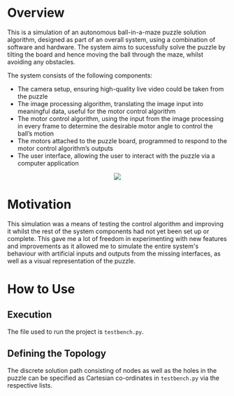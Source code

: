 # Overview

This is a simulation of an autonomous ball-in-a-maze puzzle solution algorithm, designed as part of an overall system, using a combination of software and hardware. The system aims to sucessfully solve the puzzle by tilting the board and hence moving the ball through the maze, whilst avoiding any obstacles.

The system consists of the following components:

* The camera setup, ensuring high-quality live video could be taken from the puzzle
* The image processing algorithm, translating the image input into meaningful data, useful for the motor control algorithm
* The motor control algorithm, using the input from the image processing in every frame to determine the desirable motor angle to control the ball’s motion
* The motors attached to the puzzle board, programmed to respond to the motor control algorithm’s outputs
* The user interface, allowing the user to interact with the puzzle via a computer application

<p align = "center">
    <img src="https://github.com/alexandrosfloros/Rolling-Ball-Control/blob/main/system_flowchart.png">
</p>

# Motivation

This simulation was a means of testing the control algorithm and improving it whilst the rest of the system components had not yet been set up or complete. This gave me a lot of freedom in experimenting with new features and improvements as it allowed me to simulate the entire system's behaviour with artificial inputs and outputs from the missing interfaces, as well as a visual representation of the puzzle.

# How to Use

## Execution

The file used to run the project is ``testbench.py``.

## Defining the Topology

The discrete solution path consisting of nodes as well as the holes in the puzzle can be specified as Cartesian co-ordinates in ``testbench.py`` via the respective lists.
